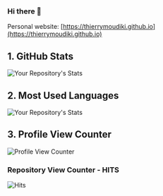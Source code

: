 ### Hi there 👋

Personal website: [https://thierrymoudiki.github.io](https://thierrymoudiki.github.io)

## 1. GitHub Stats

![Your Repository's Stats](https://github-readme-stats.vercel.app/api?username=thierrymoudiki&show_icons=true)

## 2. Most Used Languages

![Your Repository's Stats](https://github-readme-stats.vercel.app/api/top-langs/?username=thierrymoudiki&theme=blue-green)

## 3. Profile View Counter

![Profile View Counter](https://komarev.com/ghpvc/?username=Tanu-N-Prabhu)

### Repository View Counter - HITS

![Hits](https://hitcounter.pythonanywhere.com/count/tag.svg?url=https://github.com/Techtonique/nnetsauce)


<!--
**thierrymoudiki/thierrymoudiki** is a ✨ _special_ ✨ repository because its `README.md` (this file) appears on your GitHub profile.

Here are some ideas to get you started:

- 🔭 I’m currently working on ...
- 🌱 I’m currently learning ...
- 👯 I’m looking to collaborate on ...
- 🤔 I’m looking for help with ...
- 💬 Ask me about ...
- 📫 How to reach me: ...
- 😄 Pronouns: ...
- ⚡ Fun fact: ...
-->
